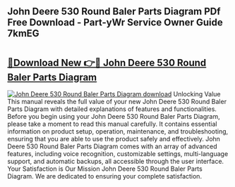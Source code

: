 ## John Deere 530 Round Baler Parts Diagram PDf Free Download - Part-yWr Service Owner Guide 7kmEG

# <h2><a href="http://dfmdh1.blite.top/?on=John+Deere+530+Round+Baler+Parts+Diagram">🔗Download New 👉🔴 John Deere 530 Round Baler Parts Diagram</a></h2>

[![John Deere 530 Round Baler Parts Diagram download](https://i.imgur.com/lujVjoI.png)](http://dfmdh1.blite.top/?on=John+Deere+530+Round+Baler+Parts+Diagram)
Unlocking Value This manual reveals the full value of your new John Deere 530 Round Baler Parts Diagram with detailed explanations of features and functionalities. Before you begin using your John Deere 530 Round Baler Parts Diagram, please take a moment to read this manual carefully. It contains essential information on product setup, operation, maintenance, and troubleshooting, ensuring that you are able to use the product safely and effectively. John Deere 530 Round Baler Parts Diagram comes with an array of advanced features, including voice recognition, customizable settings, multi-language support, and automatic backups, all accessible through the user interface. Your Satisfaction is Our Mission John Deere 530 Round Baler Parts Diagram. We are dedicated to ensuring your complete satisfaction.
